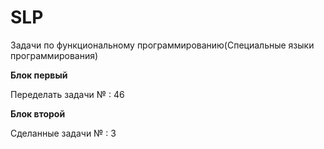 # SLP
Задачи по функциональному программированию(Специальные языки программирования)

<a href= "https://rextester.com/l/common_lisp_online_compiler" /></a>
<b> Блок первый </b>

Переделать задачи № : 46

<b> Блок второй </b>

Сделанные задачи № : 3

